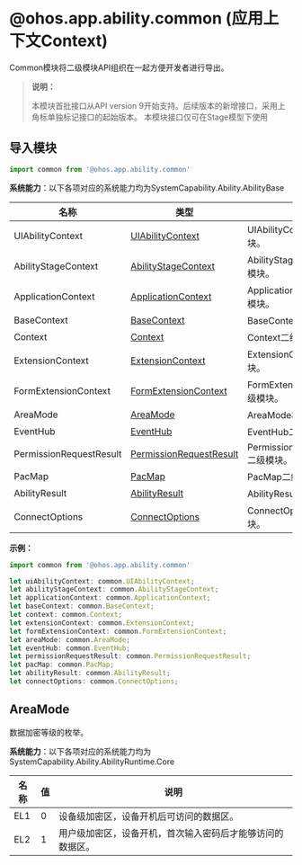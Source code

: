 # @ohos.app.ability.common (应用上下文Context)

Common模块将二级模块API组织在一起方便开发者进行导出。

> **说明：**
> 
> 本模块首批接口从API version 9开始支持。后续版本的新增接口，采用上角标单独标记接口的起始版本。
> 本模块接口仅可在Stage模型下使用

## 导入模块

```ts
import common from '@ohos.app.ability.common'
```

**系统能力**：以下各项对应的系统能力均为SystemCapability.Ability.AbilityBase

| 名称        | 类型                 | 说明                                                         |
| ----------- | -------------------- | ------------------------------------------------------------ |
| UIAbilityContext    | [UIAbilityContext](js-apis-inner-application-uiAbilityContext.md)               | UIAbilityContext二级模块。                                |
| AbilityStageContext   | [AbilityStageContext](js-apis-inner-application-abilityStageContext.md)               | AbilityStageContext二级模块。 |
| ApplicationContext   | [ApplicationContext](js-apis-inner-application-applicationContext.md)               | ApplicationContext二级模块。 |
| BaseContext   | [BaseContext](js-apis-inner-application-baseContext.md)               | BaseContext二级模块。 |
| Context   | [Context](js-apis-inner-application-context.md)               | Context二级模块。 |
| ExtensionContext   | [ExtensionContext](js-apis-inner-application-extensionContext.md)               | ExtensionContext二级模块。 |
| FormExtensionContext   | [FormExtensionContext](js-apis-inner-application-formExtensionContext.md)               | FormExtensionContext二级模块。 |
| AreaMode   | [AreaMode](#areamode)               | AreaMode枚举值。 |
| EventHub   | [EventHub](js-apis-inner-application-eventHub.md)               | EventHub二级模块。 |
| PermissionRequestResult   | [PermissionRequestResult](js-apis-inner-application-permissionRequestResult.md)               | PermissionRequestResult二级模块。 |
| PacMap   | [PacMap](js-apis-inner-ability-dataAbilityHelper.md#PacMap)               | PacMap二级模块。 |
| AbilityResult   | [AbilityResult](js-apis-inner-ability-abilityResult.md)               | AbilityResult二级模块。 |
| ConnectOptions   | [ConnectOptions](js-apis-inner-ability-connectOptions.md)               | ConnectOptions二级模块。 |

**示例：**
```ts
import common from '@ohos.app.ability.common'

let uiAbilityContext: common.UIAbilityContext;
let abilityStageContext: common.AbilityStageContext;
let applicationContext: common.ApplicationContext;
let baseContext: common.BaseContext;
let context: common.Context;
let extensionContext: common.ExtensionContext;
let formExtensionContext: common.FormExtensionContext;
let areaMode: common.AreaMode;
let eventHub: common.EventHub;
let permissionRequestResult: common.PermissionRequestResult;
let pacMap: common.PacMap;
let abilityResult: common.AbilityResult;
let connectOptions: common.ConnectOptions;
```

## AreaMode

数据加密等级的枚举。

**系统能力**：以下各项对应的系统能力均为SystemCapability.Ability.AbilityRuntime.Core

| 名称            | 值    | 说明            |
| --------------- | ---- | --------------- |
| EL1             | 0    | 设备级加密区，设备开机后可访问的数据区。   |
| EL2             | 1    | 用户级加密区，设备开机，首次输入密码后才能够访问的数据区。 |